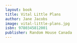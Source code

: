```yaml
---
layout: book
title: Vital Little Plans
author: Jane Jacobs
image: vital-little-plans.jpg
isbn: 9780345812001 
publisher: Random House Canada
---
```


